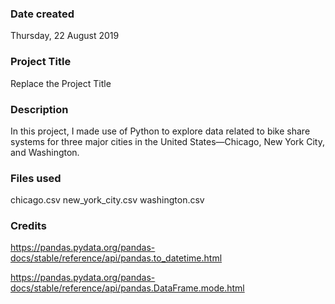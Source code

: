 ### Date created
Thursday, 22 August 2019

### Project Title
Replace the Project Title

### Description
In this project, I made use of Python to explore data related to bike share systems for three major cities in the United States—Chicago, New York City, and Washington. 

### Files used
chicago.csv
new_york_city.csv
washington.csv

### Credits
https://pandas.pydata.org/pandas-docs/stable/reference/api/pandas.to_datetime.html

https://pandas.pydata.org/pandas-docs/stable/reference/api/pandas.DataFrame.mode.html



